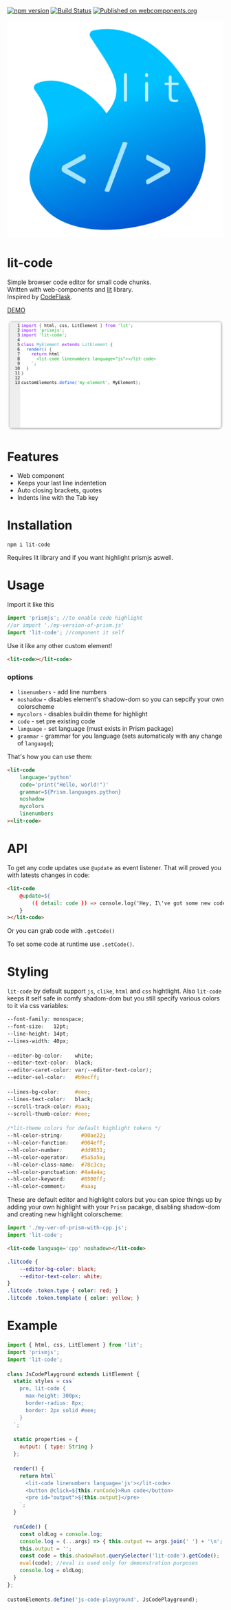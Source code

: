 [![npm version](https://badge.fury.io/js/lit-code.svg)](https://badge.fury.io/js/lit-code)
[![Build Status](https://travis-ci.com/Demiler/lit-code.svg?branch=master)](https://travis-ci.com/Demiler/lit-code)
[![Published on webcomponents.org](https://img.shields.io/badge/webcomponents.org-published-blue.svg)](https://www.webcomponents.org/element/lit-code)

![logo](logo.svg)

# lit-code
Simple browser code editor for small code chunks.  
Written with web-components and [lit](https://lit.dev/) library.  
Inspired by [CodeFlask](https://github.com/kazzkiq/CodeFlask).  

[DEMO](https://demiler.github.io/lit-code/)

![preview](preview.svg)

# Features
+ Web component
+ Keeps your last line indentetion
+ Auto closing brackets, quotes
+ Indents line with the Tab key

# Installation
```
npm i lit-code
```
Requires lit library and if you want highlight prismjs aswell.

# Usage
Import it like this
```js
import 'prismjs'; //to enable code highlight
//or import './my-version-of-prism.js'
import 'lit-code'; //component it self
```
Use it like any other custom element!
```html
<lit-code></lit-code>
```

### options
+ `linenumbers` - add line numbers
+ `noshadow` - disables element's shadow-dom so you can sepcify your own colorscheme
+ `mycolors` - disables buildin theme for highlight
+ `code` - set pre existing code
+ `language` - set language (must exists in Prism package)
+ `grammar` - grammar for you language (sets automaticaly with any change of `language`);
 
That's how you can use them:
```html
<lit-code
    language='python'
    code='print("Hello, world!")'
    grammar=${Prism.languages.python}
    noshadow
    mycolors
    linenumbers
><lit-code>
```

# API
To get any code updates use `@update` as event listener. That will proved you with latests changes in code:
```html
<lit-code
    @update=${
        ({ detail: code }) => console.log('Hey, I\'ve got some new code:', code)
    }
></lit-code>
```
Or you can grab code with `.getCode()`  

To set some code at runtime use `.setCode()`.

# Styling
`lit-code` by default support `js`, `clike`, `html` and `css` hightlight.
Also `lit-code` keeps it self safe in comfy shadom-dom but you still
specify various colors to it via css variables:
```css
--font-family: monospace;
--font-size:   12pt;
--line-height: 14pt;
--lines-width: 40px;

--editor-bg-color:    white;
--editor-text-color:  black;
--editor-caret-color: var(--editor-text-color);
--editor-sel-color:   #b9ecff;

--lines-bg-color:     #eee;
--lines-text-color:   black;
--scroll-track-color: #aaa;
--scroll-thumb-color: #eee;

/*lit-theme colors for default highlight tokens */
--hl-color-string:      #00ae22;
--hl-color-function:    #004eff;
--hl-color-number:      #dd9031;
--hl-color-operator:    #5a5a5a;
--hl-color-class-name:  #78c3ca;
--hl-color-punctuation: #4a4a4a;
--hl-color-keyword:     #8500ff;
--hl-color-comment:     #aaa;
```

These are default editor and highlight colors but you can spice things up 
by adding your own highlight with your `Prism` pacakge, disabling shadow-dom and
creating new highlight colorscheme:
```js
import './my-ver-of-prism-with-cpp.js';
import 'lit-code';
```
```html
<lit-code language='cpp' noshadow></lit-code>
```
```css
.litcode {
    --editor-bg-color: black;
    --editor-text-color: white;
}
.litcode .token.type { color: red; }
.litcode .token.template { color: yellow; }
```

# Example
```js
import { html, css, LitElement } from 'lit';
import 'prismjs';
import 'lit-code';

class JsCodePlayground extends LitElement {
  static styles = css`
    pre, lit-code {
      max-height: 300px;
      border-radius: 8px;
      border: 2px solid #eee;
    }
  `;

  static properties = {
    output: { type: String }
  };

  render() {
    return html`
      <lit-code linenumbers language='js'></lit-code>
      <button @click=${this.runCode}>Run code</button>
      <pre id="output">${this.output}</pre>
    `;
  }

  runCode() {
    const oldLog = console.log;
    console.log = (...args) => { this.output += args.join(' ') + '\n'; }
    this.output = '';
    const code = this.shadowRoot.querySelector('lit-code').getCode();
    eval(code); //eval is used only for demonstration purposes
    console.log = oldLog;
  }
};

customElements.define('js-code-playground', JsCodePlayground);
```
